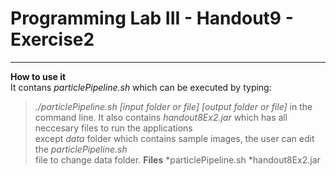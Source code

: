 # Programming Lab III - Handout9 - Exercise2 #
---------------------------------------------------
**How to use it**<br/>
It contans *particlePipeline.sh* which can be executed by typing:<br/>
>*./particlePipeline.sh [input folder or file] [output folder or file]*
in the command line.
It also contains *handout8Ex2.jar* which has all neccesary files to run the applications<br/>
except *data* folder which contains sample images, the user can edit the *particlePipeline.sh*<br/>
file to change data folder.
**Files**
*particlePipeline.sh
*handout8Ex2.jar
